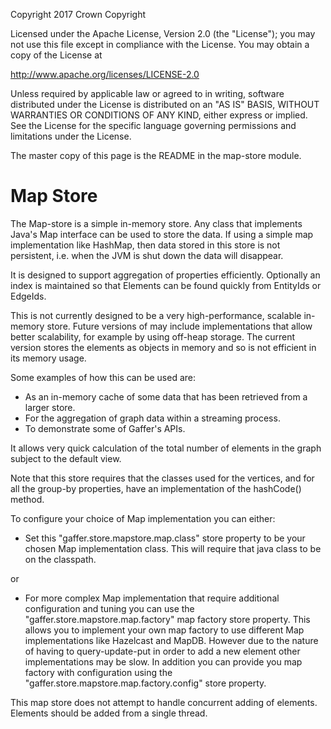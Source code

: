 Copyright 2017 Crown Copyright

Licensed under the Apache License, Version 2.0 (the "License");
you may not use this file except in compliance with the License.
You may obtain a copy of the License at

  http://www.apache.org/licenses/LICENSE-2.0

Unless required by applicable law or agreed to in writing, software
distributed under the License is distributed on an "AS IS" BASIS,
WITHOUT WARRANTIES OR CONDITIONS OF ANY KIND, either express or implied.
See the License for the specific language governing permissions and
limitations under the License.

The master copy of this page is the README in the map-store module.

Map Store
===================

The Map-store is a simple in-memory store. 
Any class that implements Java's Map interface can be used to store the data.
If using a simple map implementation like HashMap, then data stored in this store is not persistent, i.e. when the JVM is shut down the data will disappear.

It is designed to support aggregation of properties efficiently. 
Optionally an index is maintained so that Elements can be found quickly from EntityIds or EdgeIds.

This is not currently designed to be a very high-performance, scalable in-memory store. 
Future versions of may include implementations that allow better scalability, for example by using off-heap storage. 
The current version stores the elements as objects in memory and so is not efficient in its memory usage.

Some examples of how this can be used are:

- As an in-memory cache of some data that has been retrieved from a larger store.
- For the aggregation of graph data within a streaming process.
- To demonstrate some of Gaffer's APIs.

It allows very quick calculation of the total number of elements in the graph subject to the default view.

Note that this store requires that the classes used for the vertices, and for all the group-by properties, have an implementation of the hashCode() method.

To configure your choice of Map implementation you can either:

- Set this "gaffer.store.mapstore.map.class" store property to be your chosen Map implementation class. This will require that java class to be on the classpath.

or

- For more complex Map implementation that require additional configuration and tuning you can use the "gaffer.store.mapstore.map.factory" map factory store property.
This allows you to implement your own map factory to use different Map implementations like Hazelcast and MapDB. 
However due to the nature of having to query-update-put in order to add a new element other implementations may be slow. 
In addition you can provide you map factory with configuration using the "gaffer.store.mapstore.map.factory.config" store property.

This map store does not attempt to handle concurrent adding of elements. Elements should be added from a single thread.


